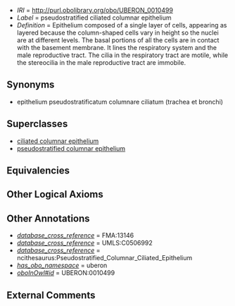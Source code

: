  * *IRI* = http://purl.obolibrary.org/obo/UBERON_0010499
 * *Label* = pseudostratified ciliated columnar epithelium
 * *Definition* = Epithelium composed of a single layer of cells, appearing as layered because the column-shaped cells vary in height so the nuclei are at different levels. The basal portions of all the cells are in contact with the basement membrane. It lines the respiratory system and the male reproductive tract. The cilia in the respiratory tract are motile, while the stereocilia in the male reproductive tract are immobile.

## Synonyms

 * epithelium pseudostratificatum columnare ciliatum (trachea et bronchi)

## Superclasses

 * [ciliated columnar epithelium](../../UBERON/92/UBERON_0007592.md)
 * [pseudostratified columnar epithelium](../../UBERON/98/UBERON_0010498.md)

## Equivalencies


## Other Logical Axioms


## Other Annotations

 * *[database_cross_reference](../../ef/oboInOwl#hasDbXref.md)* = FMA:13146
 * *[database_cross_reference](../../ef/oboInOwl#hasDbXref.md)* = UMLS:C0506992
 * *[database_cross_reference](../../ef/oboInOwl#hasDbXref.md)* = ncithesaurus:Pseudostratified_Columnar_Ciliated_Epithelium
 * *[has_obo_namespace](../../ce/oboInOwl#hasOBONamespace.md)* = uberon
 * *[oboInOwl#id](../../id/oboInOwl#id.md)* = UBERON:0010499

## External Comments

